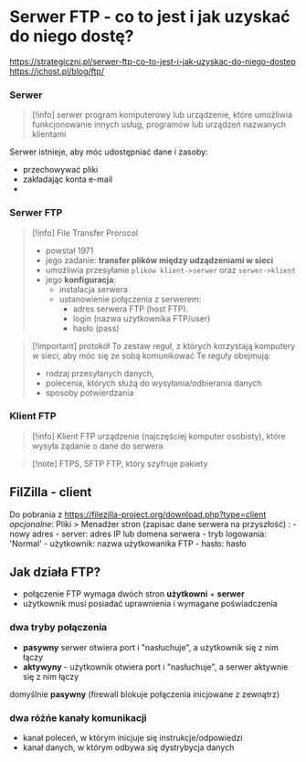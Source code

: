 
# Serwer FTP - co to jest i jak uzyskać do niego dostę?
https://strategiczni.pl/serwer-ftp-co-to-jest-i-jak-uzyskac-do-niego-dostep
https://jchost.pl/blog/ftp/

### Serwer
>[!info] serwer
>program komputerowy lub urządzenie, które umożliwia funkcjonowanie innych usług, programów lub urządzeń nazwanych klientami

Serwer istnieje, aby móc udostępniać dane i zasoby:
- przechowywać pliki
- zakładając konta e-mail
- 

### Serwer FTP
>[!info] File Transfer Prorocol
> - powstał 1971
> - jego zadanie: **transfer plików między udządzeniami w sieci**
> - umożliwia przesyłanie `plików klient->serwer` oraz `serwer->klient` 
> - jego **konfiguracja**:
> 	- instalacja serwera
> 	- ustanowienie połączenia z serwerem:
> 		- adres serwera FTP (host FTP).
> 		- login (nazwa użytkownika FTP/user)
> 		- hasło (pass)

>[!important] protokół
>To zestaw reguł, z których korzystają komputery w sieci, aby móc się ze sobą komunikować
>Te reguły obejmują:
>- rodzaj przesyłanych danych,
>- polecenia, których służą do wysyłania/odbierania danych
>- sposoby potwierdzania


### Klient FTP
>[!info] Klient FTP
>urządzenie (najczęściej komputer osobisty), które wysyła żądanie o dane do serwera



>[!note]  FTPS, SFTP 
>FTP, który szyfruje pakiety



## FilZilla - client
Do pobrania z https://filezilla-project.org/download.php?type=client
*opcjonalne*: Pliki > Menadżer stron (zapisac dane serwera na przyszłość) :
	- nowy adres
		- server: adres IP lub domena serwera
		- tryb logowania: 'Normal'
		- użytkownik: nazwa użytkowanika FTP
		- hasło: hasło


## Jak działa FTP?
- połączenie FTP wymaga dwóch  stron **użytkowni** + **serwer**
- użytkownik musi posiadać uprawnienia i wymagane poświadczenia

### dwa tryby połączenia
- **pasywny** serwer otwiera port i "nasłuchuje", a użytkownik się z nim łączy
- **aktywyny** - użytkownik otwiera port i "nasłuchuje", a serwer aktywnie się z nim łączy

domyślnie **pasywny** (firewall blokuje połączenia inicjowane z zewnątrz)

### dwa różńe kanały komunikacji
- kanał poleceń, w którym inicjuje się instrukcje/odpowiedzi
- kanał danych, w którym odbywa się dystrybycja danych 



